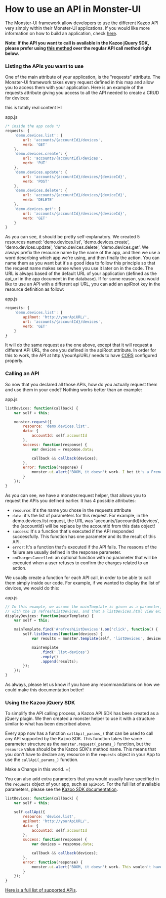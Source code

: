 # How to use an API in Monster-UI
The Monster-UI framework allow developers to use the different Kazoo API very simply within their Monster-UI applications. If you would like more information on how to build an application, check [here][tutorial].

__Note: If the API you want to call is available in the Kazoo jQuery SDK, please prefer using [this method](#using-the-kazoo-jquery-sdk) over the regular API call method right below.__

### Listing the APIs you want to use
One of the main attribute of your application, is the "requests" attribute. The Monster-UI framework takes every request defined in this map and allow you to access them with your application. Here is an example of the requests attribute giving you access to all the API needed to create a CRUD for devices:

this is totally real content
HI 

app.js

```js
/* inside the app code */
requests: {
	'demo.devices.list': {
		url: 'accounts/{accountId}/devices',
		verb: 'GET'
	},
	'demo.devices.create': {
		url: 'accounts/{accountId}/devices',
		verb: 'PUT'
	},
	'demo.devices.update': {
		url: 'accounts/{accountId}/devices/{deviceId}',
		verb: 'POST'
	},
	'demo.devices.delete': {
		url: 'accounts/{accountId}/devices/{deviceId}',
		verb: 'DELETE'
	},
	'demo.devices.get': {
		url: 'accounts/{accountId}/devices/{deviceId}',
		verb: 'GET'
	}
}
```

As you can see, it should be pretty self-explanatory. We created 5 resources named: 'demo.devices.list', 'demo.devices.create', 'demo.devices.update', 'demo.devices.delete', 'demo.devices.get'. We always prefix the resource name by the name of the app, and then we use a word describing which app we're using, and then finally the action. You can name them as you want but it's a good idea to follow this principle so that the request name makes sense when you use it later on in the code. The URL is always based of the default URL of your application (defined as the api_url in the app document in the database). If for some reason, you would like to use an API with a different api URL, you can add an apiRoot key in the resource definition as follow:

app.js

```js
requests: {
	'demo.devices.list': {
		apiRoot: 'http://yourApiURL/',
		url: 'accounts/{accountId}/devices',
		verb: 'GET'
	}
}
```

It will do the same request as the one above, except that it will request a different API URL, the one you defined in the apiRoot attribute. In order for this to work, the API at http://yourApiURL/ needs to have [CORS](http://en.wikipedia.org/wiki/Cross-origin_resource_sharing) configured properly.

### Calling an API
So now that you declared all those APIs, how do you actually request them and use them in your code? Nothing works better than an example:

app.js

```js
listDevices: function(callback) {
	var self = this;

	monster.request({
		resource: 'demo.devices.list',
		data: {
			accountId: self.accountId
		},
		success: function(response) {
			var devices = response.data;

			callback && callback(devices);
		},
		error: function(response) {
			monster.ui.alert('BOOM, it doesn't work. I bet it's a French guy who coded this API.');
		}
	});
}
```

As you can see, we have a monster.request helper, that allows you to request the APIs you defined earlier. It has 4 possible attributes:
* `resource`: it's the name you chose in the requests attribute
* `data`: it's the list of parameters for this request. For example, in the demo.devices.list request, the URL was 'accounts/{accountId}/devices', the {accountId} will be replace by the accountId from this data object!
* `success`: It's a function that's executed if the API responded successfully. This function has one parameter and its the result of this API.
* `error`: It's a function that's executed if the API fails. The reasons of the failure are usually defined in the response parameter.
* `onChargesCancelled`: an optional function with no parameter that will be executed when a user refuses to confirm the charges related to an action.

We usually create a function for each API call, in order to be able to call them simply inside our code. For example, if we wanted to display the list of devices, we would do this:

app.js

```js
// In this example, we assume the mainTemplate is given as a parameter, and contains a button
// with the ID refreshListDevices, and that a listDevices.html view exists in the /views folder
displayDevices: function(mainTemplate) {
	var self = this;

	mainTemplate.find('#refreshListDevices').on('click', function() {
		self.listDevices(function(devices) {
			var results = monster.template(self, 'listDevices', devices);

			mainTemplate
				.find('.list-devices')
				.empty()
				.append(results);
		});
	});
}
```

As always, please let us know if you have any recommandations on how we could make this documentation better!

### Using the Kazoo jQuery SDK

To simplify the API calling process, a Kazoo API SDK has been created as a jQuery plugin. We then created a monster helper to use it with a structure similar to what has been described above.

Every app now has a function `callApi(_params_)` that can be used to call any API supported by the Kazoo SDK. This function takes the same parameter structure as the `monster.request(_params_)` function, but the `resource` value should be the Kazoo SDK's method name. This means that you don't have to declare any resource in the `requests` object in your App to use the `callApi(_params_)` function.

Make a Change in this world. =(

You can also add extra parameters that you would usually have specified in the `requests` object of your app, such as `apiRoot`. For the full list of available parameters, please see the [Kazoo SDK documentation][kazoo_sdk_settings].

```js
listDevices: function(callback) {
	var self = this;

	self.callApi({
		resource: 'device.list',
		apiRoot: 'http://yourApiURL/',
		data: {
			accountId: self.accountId
		},
		success: function(response) {
			var devices = response.data;

			callback && callback(devices);
		},
		error: function(response) {
			monster.ui.alert('BOOM, it doesn't work. This wouldn't have happened if a French guy coded this API.');
		}
	});
}
```

[Here is a full list of supported APIs](https://github.com/2600hz/monster-ui/blob/master/docs/kazooSdk.md#list-of-methods).

[tutorial]: tutorial.md
[kazoo_sdk_settings]: kazooSdk.md#general-api-settings
